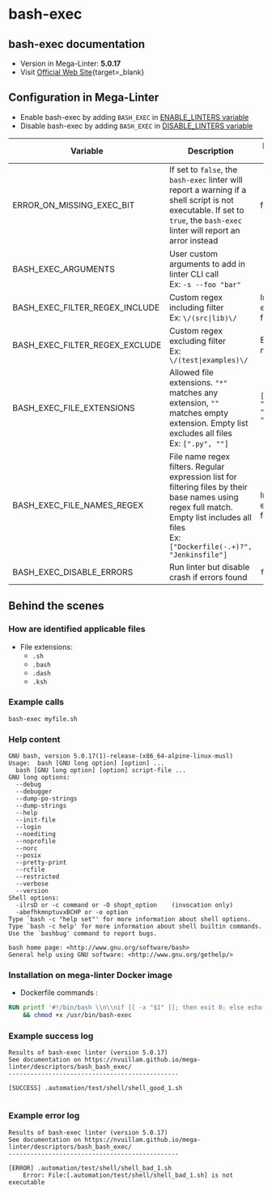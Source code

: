 <!-- markdownlint-disable MD033 MD041 -->
<!-- Generated by .automation/build.py, please do not update manually -->
# bash-exec

## bash-exec documentation

- Version in Mega-Linter: **5.0.17**
- Visit [Official Web Site](https://tiswww.case.edu/php/chet/bash/bashtop.html){target=_blank}

## Configuration in Mega-Linter

- Enable bash-exec by adding `BASH_EXEC` in [ENABLE_LINTERS variable](/configuration/#activation-and-deactivation)
- Disable bash-exec by adding `BASH_EXEC` in [DISABLE_LINTERS variable](/configuration/#activation-and-deactivation)

| Variable | Description | Default value |
| ----------------- | -------------- | -------------- |
| ERROR_ON_MISSING_EXEC_BIT | If set to `false`, the `bash-exec` linter will report a warning if a shell script is not executable. If set to `true`, the `bash-exec` linter will report an arror instead | false |
| BASH_EXEC_ARGUMENTS | User custom arguments to add in linter CLI call<br/>Ex: `-s --foo "bar"` |  |
| BASH_EXEC_FILTER_REGEX_INCLUDE | Custom regex including filter<br/>Ex: `\/(src\|lib)\/` | Include every file |
| BASH_EXEC_FILTER_REGEX_EXCLUDE | Custom regex excluding filter<br/>Ex: `\/(test\|examples)\/` | Exclude no file |
| BASH_EXEC_FILE_EXTENSIONS | Allowed file extensions. `"*"` matches any extension, `""` matches empty extension. Empty list excludes all files<br/>Ex: `[".py", ""]` | `[".sh", ".bash", ".dash", ".ksh"]` |
| BASH_EXEC_FILE_NAMES_REGEX | File name regex filters. Regular expression list for filtering files by their base names using regex full match. Empty list includes all files<br/>Ex: `["Dockerfile(-.+)?", "Jenkinsfile"]` | Include every file |
| BASH_EXEC_DISABLE_ERRORS | Run linter but disable crash if errors found | `false` |

## Behind the scenes

### How are identified applicable files

- File extensions:
  - `.sh`
  - `.bash`
  - `.dash`
  - `.ksh`

<!-- markdownlint-disable -->
<!-- /* cSpell:disable */ -->

### Example calls

```shell
bash-exec myfile.sh
```


### Help content

```shell
GNU bash, version 5.0.17(1)-release-(x86_64-alpine-linux-musl)
Usage:  bash [GNU long option] [option] ...
  bash [GNU long option] [option] script-file ...
GNU long options:
  --debug
  --debugger
  --dump-po-strings
  --dump-strings
  --help
  --init-file
  --login
  --noediting
  --noprofile
  --norc
  --posix
  --pretty-print
  --rcfile
  --restricted
  --verbose
  --version
Shell options:
  -ilrsD or -c command or -O shopt_option    (invocation only)
  -abefhkmnptuvxBCHP or -o option
Type `bash -c "help set"' for more information about shell options.
Type `bash -c help' for more information about shell builtin commands.
Use the `bashbug' command to report bugs.

bash home page: <http://www.gnu.org/software/bash>
General help using GNU software: <http://www.gnu.org/gethelp/>
```

### Installation on mega-linter Docker image

- Dockerfile commands :
```dockerfile
RUN printf '#!/bin/bash \\n\\nif [[ -x "$1" ]]; then exit 0; else echo "Error: File:[$1] is not executable"; exit 1; fi' > /usr/bin/bash-exec \
    && chmod +x /usr/bin/bash-exec

```


### Example success log

```shell
Results of bash-exec linter (version 5.0.17)
See documentation on https://nvuillam.github.io/mega-linter/descriptors/bash_bash_exec/
-----------------------------------------------

[SUCCESS] .automation/test/shell/shell_good_1.sh
    

```

### Example error log

```shell
Results of bash-exec linter (version 5.0.17)
See documentation on https://nvuillam.github.io/mega-linter/descriptors/bash_bash_exec/
-----------------------------------------------

[ERROR] .automation/test/shell/shell_bad_1.sh
    Error: File:[.automation/test/shell/shell_bad_1.sh] is not executable

```
